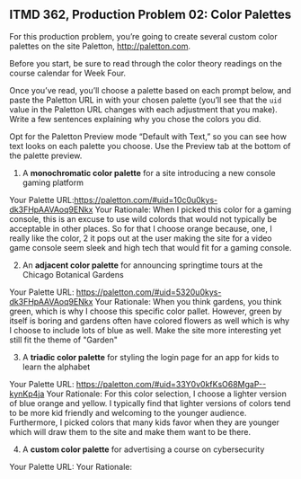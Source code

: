 ## ITMD 362, Production Problem 02: Color Palettes

For this production problem, you’re going to create several custom color palettes on the site
Paletton, http://paletton.com.

Before you start, be sure to read through the color theory readings on the course calendar for Week
Four.

Once you’ve read, you’ll choose a palette based on each prompt below, and paste the Paletton URL in
with your chosen palette (you’ll see that the `uid` value in the Paletton URL changes with each
adjustment that you make). Write a few sentences explaining why you chose the colors you did.

Opt for the Paletton Preview mode “Default with Text,” so you can see how text looks on each palette
you choose. Use the Preview tab at the bottom of the palette preview.

1. A **monochromatic color palette** for a site introducing a new console gaming platform

Your Palette URL:https://paletton.com/#uid=10c0u0kys-dk3FHpAAVAoq9ENkx
Your Rationale: When I picked this color for a gaming console, this is an excuse to use wild colords
that would not typically be acceptable in other places. So for that I choose orange because, one, I really
like the color, 2 it pops out at the user making the site for a video game console seem sleek and
high  tech that would fit for a gaming console.

2. An **adjacent color palette** for announcing springtime tours at the Chicago Botanical Gardens

Your Palette URL: https://paletton.com/#uid=5320u0kys-dk3FHpAAVAoq9ENkx
Your Rationale: When you think gardens, you think green, which is why I choose this specific color pallet.
However, green by itself is boring and gardens often have colored flowers as well which is why I choose to
include lots of blue as well. Make the site more interesting yet still fit the theme of "Garden"

3. A **triadic color palette** for styling the login page for an app for kids to learn the alphabet

Your Palette URL: https://paletton.com/#uid=33Y0v0kfKsO68MgaP--kynKp4ja
Your Rationale: For this color selection, I choose a lighter version of blue orange and yellow.
I typically find that lighter versions of colors tend to be more kid friendly and welcoming to the
younger audience. Furthermore, I picked colors that many kids favor when they are younger which will draw
them to the site and make them want to be there.

4. A **custom color palette** for advertising a course on cybersecurity

Your Palette URL:
Your Rationale:
